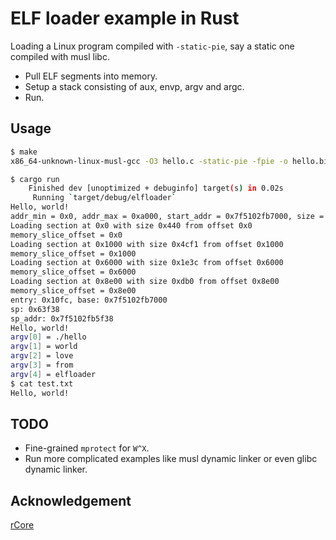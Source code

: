 # ELF loader example in Rust

Loading a Linux program compiled with `-static-pie`, say a static one compiled with musl libc.

- Pull ELF segments into memory.
- Setup a stack consisting of aux, envp, argv and argc.
- Run.

## Usage
```bash
$ make
x86_64-unknown-linux-musl-gcc -O3 hello.c -static-pie -fpie -o hello.bin

$ cargo run
    Finished dev [unoptimized + debuginfo] target(s) in 0.02s
     Running `target/debug/elfloader`
Hello, world!
addr_min = 0x0, addr_max = 0xa000, start_addr = 0x7f5102fb7000, size = 0xa000
Loading section at 0x0 with size 0x440 from offset 0x0
memory_slice_offset = 0x0
Loading section at 0x1000 with size 0x4cf1 from offset 0x1000
memory_slice_offset = 0x1000
Loading section at 0x6000 with size 0x1e3c from offset 0x6000
memory_slice_offset = 0x6000
Loading section at 0x8e00 with size 0xdb0 from offset 0x8e00
memory_slice_offset = 0x8e00
entry: 0x10fc, base: 0x7f5102fb7000
sp: 0x63f38
sp_addr: 0x7f5102fb5f38
Hello, world!
argv[0] = ./hello
argv[1] = world
argv[2] = love
argv[3] = from
argv[4] = elfloader
$ cat test.txt 
Hello, world!
```

## TODO
- Fine-grained `mprotect` for `W^X`.
- Run more complicated examples like musl dynamic linker or even glibc dynamic linker.


## Acknowledgement

[rCore](https://github.com/rcore-os/rCore)
